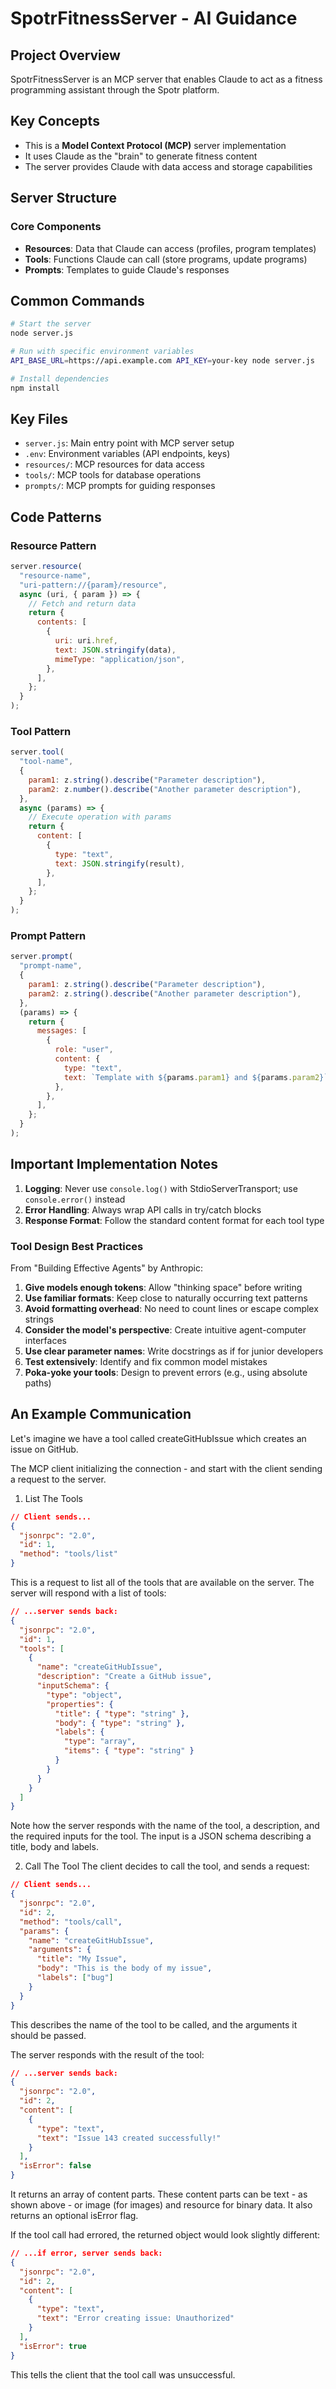 # SpotrFitnessServer - AI Guidance

## Project Overview

SpotrFitnessServer is an MCP server that enables Claude to act as a fitness programming assistant through the Spotr platform.

## Key Concepts

- This is a **Model Context Protocol (MCP)** server implementation
- It uses Claude as the "brain" to generate fitness content
- The server provides Claude with data access and storage capabilities

## Server Structure

### Core Components

- **Resources**: Data that Claude can access (profiles, program templates)
- **Tools**: Functions Claude can call (store programs, update programs)
- **Prompts**: Templates to guide Claude's responses

## Common Commands

```bash
# Start the server
node server.js

# Run with specific environment variables
API_BASE_URL=https://api.example.com API_KEY=your-key node server.js

# Install dependencies
npm install
```

## Key Files

- `server.js`: Main entry point with MCP server setup
- `.env`: Environment variables (API endpoints, keys)
- `resources/`: MCP resources for data access
- `tools/`: MCP tools for database operations
- `prompts/`: MCP prompts for guiding responses

## Code Patterns

### Resource Pattern

```javascript
server.resource(
  "resource-name",
  "uri-pattern://{param}/resource",
  async (uri, { param }) => {
    // Fetch and return data
    return {
      contents: [
        {
          uri: uri.href,
          text: JSON.stringify(data),
          mimeType: "application/json",
        },
      ],
    };
  }
);
```

### Tool Pattern

```javascript
server.tool(
  "tool-name",
  {
    param1: z.string().describe("Parameter description"),
    param2: z.number().describe("Another parameter description"),
  },
  async (params) => {
    // Execute operation with params
    return {
      content: [
        {
          type: "text",
          text: JSON.stringify(result),
        },
      ],
    };
  }
);
```

### Prompt Pattern

```javascript
server.prompt(
  "prompt-name",
  {
    param1: z.string().describe("Parameter description"),
    param2: z.string().describe("Another parameter description"),
  },
  (params) => {
    return {
      messages: [
        {
          role: "user",
          content: {
            type: "text",
            text: `Template with ${params.param1} and ${params.param2}`,
          },
        },
      ],
    };
  }
);
```

## Important Implementation Notes

1. **Logging**: Never use `console.log()` with StdioServerTransport; use `console.error()` instead
2. **Error Handling**: Always wrap API calls in try/catch blocks
3. **Response Format**: Follow the standard content format for each tool type

### Tool Design Best Practices

From "Building Effective Agents" by Anthropic:

1. **Give models enough tokens**: Allow "thinking space" before writing
2. **Use familiar formats**: Keep close to naturally occurring text patterns
3. **Avoid formatting overhead**: No need to count lines or escape complex strings
4. **Consider the model's perspective**: Create intuitive agent-computer interfaces
5. **Use clear parameter names**: Write docstrings as if for junior developers
6. **Test extensively**: Identify and fix common model mistakes
7. **Poka-yoke your tools**: Design to prevent errors (e.g., using absolute paths)

## An Example Communication

Let's imagine we have a tool called createGitHubIssue which creates an issue on GitHub.

The MCP client initializing the connection - and start with the client sending a request to the server.

1. List The Tools

```json
// Client sends...
{
  "jsonrpc": "2.0",
  "id": 1,
  "method": "tools/list"
}
```

This is a request to list all of the tools that are available on the server. The server will respond with a list of tools:

```json
// ...server sends back:
{
  "jsonrpc": "2.0",
  "id": 1,
  "tools": [
    {
      "name": "createGitHubIssue",
      "description": "Create a GitHub issue",
      "inputSchema": {
        "type": "object",
        "properties": {
          "title": { "type": "string" },
          "body": { "type": "string" },
          "labels": {
            "type": "array",
            "items": { "type": "string" }
          }
        }
      }
    }
  ]
}
```

Note how the server responds with the name of the tool, a description, and the required inputs for the tool. The input is a JSON schema describing a title, body and labels.

2. Call The Tool
   The client decides to call the tool, and sends a request:

```json
// Client sends...
{
  "jsonrpc": "2.0",
  "id": 2,
  "method": "tools/call",
  "params": {
    "name": "createGitHubIssue",
    "arguments": {
      "title": "My Issue",
      "body": "This is the body of my issue",
      "labels": ["bug"]
    }
  }
}
```

This describes the name of the tool to be called, and the arguments it should be passed.

The server responds with the result of the tool:

```json
// ...server sends back:
{
  "jsonrpc": "2.0",
  "id": 2,
  "content": [
    {
      "type": "text",
      "text": "Issue 143 created successfully!"
    }
  ],
  "isError": false
}
```

It returns an array of content parts. These content parts can be text - as shown above - or image (for images) and resource for binary data. It also returns an optional isError flag.

If the tool call had errored, the returned object would look slightly different:

```json
// ...if error, server sends back:
{
  "jsonrpc": "2.0",
  "id": 2,
  "content": [
    {
      "type": "text",
      "text": "Error creating issue: Unauthorized"
    }
  ],
  "isError": true
}
```

This tells the client that the tool call was unsuccessful.
